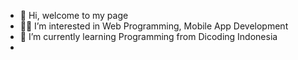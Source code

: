 - 👋 Hi, welcome to my page 
- 🧑‍💻 I’m interested in Web Programming, Mobile App Development 
- 🌱 I’m currently learning Programming from Dicoding Indonesia
- 
  
  

<!---
b0yke-v1lano/b0yke-v1lano is a ✨ special ✨ repository because its `README.md` (this file) appears on your GitHub profile.
You can click the Preview link to take a look at your changes.
--->
